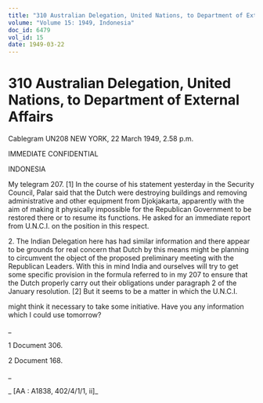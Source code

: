 ```yaml
---
title: "310 Australian Delegation, United Nations, to Department of External Affairs"
volume: "Volume 15: 1949, Indonesia"
doc_id: 6479
vol_id: 15
date: 1949-03-22
---
```


# 310 Australian Delegation, United Nations, to Department of External Affairs

Cablegram UN208 NEW YORK, 22 March 1949, 2.58 p.m.

IMMEDIATE CONFIDENTIAL

INDONESIA

My telegram 207. [1] In the course of his statement yesterday in the Security Council, Palar said that the Dutch were destroying buildings and removing administrative and other equipment from Djokjakarta, apparently with the aim of making it physically impossible for the Republican Government to be restored there or to resume its functions. He asked for an immediate report from U.N.C.I. on the position in this respect.

2\. The Indian Delegation here has had similar information and there appear to be grounds for real concern that Dutch by this means might be planning to circumvent the object of the proposed preliminary meeting with the Republican Leaders. With this in mind India and ourselves will try to get some specific provision in the formula referred to in my 207 to ensure that the Dutch properly carry out their obligations under paragraph 2 of the January resolution. [2] But it seems to be a matter in which the U.N.C.I.

might think it necessary to take some initiative. Have you any information which I could use tomorrow?

_

1 Document 306.

2 Document 168.

_

_ [AA : A1838, 402/4/1/1, ii]_
